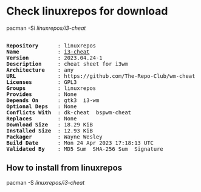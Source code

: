 # Check linuxrepos for download

pacman -Si *linuxrepos/i3-cheat*

<div class="highlight"><pre class="highlight"><text>
<b>Repository</b>      : linuxrepos
<b>Name</b>            : <a href="../../x86_64/i3-cheat-2023.04.24-1-any.pkg.tar.zst">i3-cheat</a>
<b>Version</b>         : 2023.04.24-1
<b>Description</b>     : cheat sheet for i3wm
<b>Architecture</b>    : any
<b>URL</b>             : https://github.com/The-Repo-Club/wm-cheat
<b>Licenses</b>        : GPL3
<b>Groups</b>          : linuxrepos
<b>Provides</b>        : None
<b>Depends On</b>      : gtk3  i3-wm
<b>Optional Deps</b>   : None
<b>Conflicts With</b>  : dk-cheat  bspwm-cheat
<b>Replaces</b>        : None
<b>Download Size</b>   : 18.29 KiB
<b>Installed Size</b>  : 12.93 KiB
<b>Packager</b>        : Wayne Wesley <wayne6324@gmail.com>
<b>Build Date</b>      : Mon 24 Apr 2023 17:18:13 UTC
<b>Validated By</b>    : MD5 Sum  SHA-256 Sum  Signature
</text></pre></div>

## How to install from linuxrepos

pacman -S *linuxrepos/i3-cheat*

